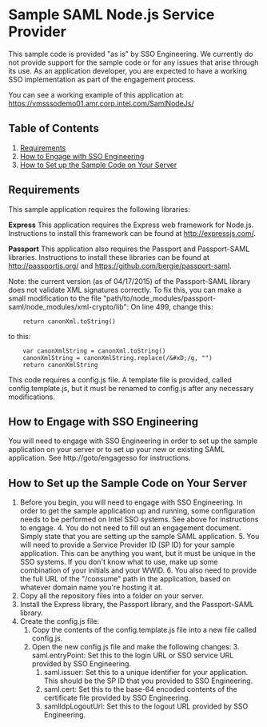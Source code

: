 # Sample SAML Node.js Service Provider #

This sample code is provided "as is" by SSO Engineering. We currently do not provide support for the sample code or for any issues that arise through its use. As an application developer, you are expected to have a working SSO implementation as part of the engagement process.

You can see a working example of this application at:
https://vmsssodemo01.amr.corp.intel.com/SamlNodeJs/

## Table of Contents ##
1. [Requirements](#requirements)
2. [How to Engage with SSO Engineering](#how-to-engage-with-sso-engineering)
2. [How to Set up the Sample Code on Your Server](#how-to-set-up-the-sample-code-on-your-server)

## Requirements ##

This sample application requires the following libraries:

**Express** This application requires the Express web framework for Node.js. Instructions to install this framework can be found at http://expressjs.com/.

**Passport** This application also requires the Passport and Passport-SAML libraries. Instructions to install these libraries can be found at http://passportjs.org/ and https://github.com/bergie/passport-saml.

Note: the current version (as of 04/17/2015) of the Passport-SAML library 
does not validate XML signatures correctly. To fix this, you can make a small 
modification to the file 
"path/to/node\_modules/passport-saml/node\_modules/xml-crypto/lib":
On line 499, change this:

        return canonXml.toString()

to this:

        var canonXmlString = canonXml.toString()
        canonXmlString = canonXmlString.replace(/&#xD;/g, "")
        return canonXmlString

This code requires a config.js file. A template file is provided, called 
config.template.js, but it must be renamed to config.js after any necessary 
modifications.

## How to Engage with SSO Engineering ##

You will need to engage with SSO Engineering in order to set up the sample application on your server or to set up your new or existing SAML application. See http://goto/engagesso for instructions.

## How to Set up the Sample Code on Your Server ##

1. Before you begin, you will need to engage with SSO Engineering. In order to get the sample application up and running, some configuration needs to be performed on Intel SSO systems. See above for instructions to engage.
    4. You do not need to fill out an engagement document. Simply state that you are setting up the sample SAML application.
    5. You will need to provide a Service Provider ID (SP ID) for your sample application. This can be anything you want, but it must be unique in the SSO systems. If you don't know what to use, make up some combination of your initials and your WWID.
    6. You also need to provide the full URL of the "/consume" path in the application, based on whatever domain name you're hosting it at.
2. Copy all the repository files into a folder on your server.
3. Install the Express library, the Passport library, and the Passport-SAML library.
6. Create the config.js file:
    1. Copy the contents of the config.template.js file into a new file called config.js.
    2. Open the new config.js file and make the following changes:
        3. saml.entryPoint: Set this to the login URL or SSO service URL provided by SSO Engineering.
        1. saml.issuer: Set this to a unique identifier for your application. This should be the SP ID that you provided to SSO Engineering.
        5. saml.cert: Set this to the base-64 encoded contents of the certificate file provided by SSO Engineering.
        6. samlIdpLogoutUrl: Set this to the logout URL provided by SSO Engineering.
